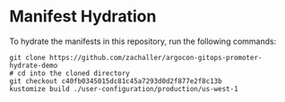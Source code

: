 # Manifest Hydration

To hydrate the manifests in this repository, run the following commands:

```shell
git clone https://github.com/zachaller/argocon-gitops-promoter-hydrate-demo
# cd into the cloned directory
git checkout c40fb0345015dc81c45a7293d0d2f877e2f8c13b
kustomize build ./user-configuration/production/us-west-1
```
